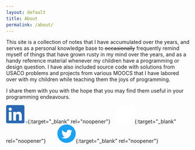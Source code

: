 ```yaml
---
layout: default
title: About
permalink: /about/
---
```


This site is a collection of notes that I have accumulated over the years, and
serves as a personal knowledge base to <strike>occasionally</strike> frequently
remind myself of things that have grown rusty in my mind over the years, and as
a handy reference material whenever my children have a programming or design
question. I have also included source code with solutions from USACO problems 
and projects from various MOOCS that I have labored over with my children while 
teaching them the joys of programming.

I share them with you with the hope that you may find them useful in your
programming endeavours.

[<img src="/assets/LI-In-Bug.png" height="50">](https://linkedin.com/in/{{site.linked_username}}){:target="_blank" rel="noopener"}&nbsp;&nbsp;&nbsp;
[<img src="/assets/GitHub-Mark-Light-120px-plus.png" height="50">](https://github.com/{{site.github_username}}){:target="_blank" rel="noopener"}&nbsp;&nbsp;&nbsp;&nbsp;&nbsp;&nbsp;&nbsp;
[<img src="/assets/Twitter_Social_Icon_Circle_Color.png" height="50">](https://twitter.com/{{site.twitter_username}}){:target="_blank" rel="noopener"} 
